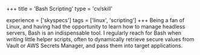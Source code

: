 +++
title = 'Bash Scripting'
type = 'cv/skill'

experience = ['skyspecs']
tags = ['linux', 'scripting']
+++
Being a fan of Linux, and having had the opportunity to learn how to manage headless servers, Bash is an indispensable tool.  I regularly reach for Bash when writing little helper scripts, often to dynamically retrieve secure values from Vault or AWS Secrets Manager, and pass them into target applications.
